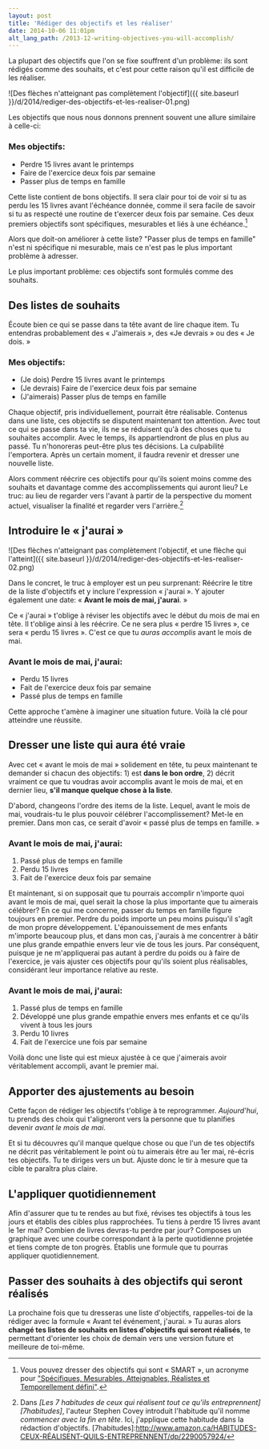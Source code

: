 ```yaml
---
layout: post
title: 'Rédiger des objectifs et les réaliser'
date: 2014-10-06 11:01pm
alt_lang_path: /2013-12-writing-objectives-you-will-accomplish/
---
```


La plupart des objectifs que l'on se fixe souffrent d'un problème: ils sont rédigés comme des souhaits, et c'est pour cette raison qu'il est difficile de les réaliser.

![Des flèches n'atteignant pas complètement l'objectif]({{ site.baseurl }}/d/2014/rediger-des-objectifs-et-les-realiser-01.png)

Les objectifs que nous nous donnons prennent souvent une allure similaire à celle-ci:

### Mes objectifs:

* Perdre 15 livres avant le printemps
* Faire de l'exercice deux fois par semaine
* Passer plus de temps en famille

Cette liste contient de bons objectifs. Il sera clair pour toi de voir si tu as perdu les 15 livres avant l'échéance donnée, comme il sera facile de savoir si tu as respecté une routine de t'exercer deux fois par semaine. Ces deux premiers objectifs sont spécifiques, mesurables et liés à une échéance.[^objectifssmart]

[^objectifssmart]: Vous pouvez dresser des objectifs qui sont « SMART », un acronyme pour ["Spécifiques, Mesurables, Atteignables, Réalistes et Temporellement défini"](http://fr.wikipedia.org/wiki/Objectifs_et_indicateurs_SMART).

Alors que doit-on améliorer à cette liste? "Passer plus de temps en famille" n'est ni spécifique ni mesurable, mais ce n'est pas le plus important problème à adresser.

Le plus important problème: ces objectifs sont formulés comme des souhaits.

<!-- MORE -->

## Des listes de souhaits

Écoute bien ce qui se passe dans ta tête avant de lire chaque item. Tu entendras probablement des « J'aimerais », des «Je devrais » ou des « Je dois. »

### Mes objectifs:

* (Je dois) Perdre 15 livres avant le printemps
* (Je devrais) Faire de l'exercice deux fois par semaine
* (J'aimerais) Passer plus de temps en famille

Chaque objectif, pris individuellement, pourrait être réalisable. Contenus dans une liste, ces objectifs se disputent maintenant ton attention. Avec tout ce qui se passe dans ta vie, ils ne se réduisent qu'à des choses que tu souhaites accomplir. Avec le temps, ils appartiendront de plus en plus au passé. Tu n'honoreras peut-être plus tes décisions. La culpabilité l'emportera. Après un certain moment, il faudra revenir et dresser une nouvelle liste.

Alors comment réécrire ces objectifs pour qu'ils soient moins comme des souhaits et davantage comme des accomplissements qui auront lieu? Le truc: au lieu de regarder vers l'avant à partir de la perspective du moment actuel, visualiser la finalité et regarder vers l'arrière.[^lafinentete]

[^lafinentete]: Dans _[Les 7 habitudes de ceux qui réalisent tout ce qu'ils entreprennent][7habitudes]_, l'auteur Stephen Covey introduit l'habitude qu'il nomme _commencer avec la fin en tête_. Ici, j'applique cette habitude dans la rédaction d'objectifs.
[7habitudes]:http://www.amazon.ca/HABITUDES-CEUX-RÉALISENT-QUILS-ENTREPRENNENT/dp/2290057924/

## Introduire le « j'aurai »

![Des flèches n'atteignant pas complètement l'objectif, et une flèche qui l'atteint]({{ site.baseurl }}/d/2014/rediger-des-objectifs-et-les-realiser-02.png)

Dans le concret, le truc à employer est un peu surprenant: Réécrire le titre de la liste d'objectifs et y inclure l'expression « j'aurai ». Y ajouter également une date: « **Avant le mois de mai, j'aurai**. »

Ce « j'aurai » t'oblige à réviser les objectifs avec le début du mois de mai en tête. Il t'oblige ainsi à les réécrire. Ce ne sera plus « perdre 15 livres », ce sera « perdu 15 livres ». C'est ce que tu *auras accomplis* avant le mois de mai.

### Avant le mois de mai, j'aurai:

* Perdu 15 livres
* Fait de l'exercice deux fois par semaine
* Passé plus de temps en famille

Cette approche t'amène à imaginer une situation future.  Voilà la clé pour atteindre une réussite.

## Dresser une liste qui aura été vraie

Avec cet « avant le mois de mai » solidement en tête, tu peux maintenant te demander si chacun des objectifs: 1) est **dans le bon ordre**, 2) décrit vraiment ce que tu voudras avoir accomplis avant le mois de mai, et en dernier lieu, **s'il manque quelque chose à la liste**.

D'abord, changeons l'ordre des items de la liste. Lequel, avant le mois de mai, voudrais-tu le plus pouvoir célébrer l'accomplissement? Met-le en premier. Dans mon cas, ce serait d'avoir « passé plus de temps en famille. »

### Avant le mois de mai, j'aurai:

1. Passé plus de temps en famille
2. Perdu 15 livres
3. Fait de l'exercice deux fois par semaine

Et maintenant, si on supposait que tu pourrais accomplir n'importe quoi avant le mois de mai, quel serait la chose la plus importante que tu aimerais célébrer? En ce qui me concerne, passer du temps en famille figure toujours en premier. Perdre du poids importe un peu moins puisqu'il s'agît de mon propre développement. L'épanouissement de mes enfants m'importe beaucoup plus, et dans mon cas, j'aurais à me concentrer à bâtir une plus grande empathie envers leur vie de tous les jours. Par conséquent, puisque je ne m'appliquerai pas autant à perdre du poids ou à faire de l'exercice, je vais ajuster ces objectifs pour qu'ils soient plus réalisables, considérant leur importance relative au reste.

### Avant le mois de mai, j'aurai:

1. Passé plus de temps en famille
2. Développé une plus grande empathie envers mes enfants et ce qu'ils vivent à tous les jours
2. Perdu 10 livres
3. Fait de l'exercice une fois par semaine

Voilà donc une liste qui est mieux ajustée à ce que j'aimerais avoir véritablement accompli, avant le premier mai.

## Apporter des ajustements au besoin

Cette façon de rédiger les objectifs t'oblige à te reprogrammer. *Aujourd'hui*, tu prends des choix qui t'aligneront vers la personne que tu planifies devenir *avant le mois de mai*.

Et si tu découvres qu'il manque quelque chose ou que l'un de tes objectifs ne décrit pas véritablement le point où tu aimerais être au 1er mai, ré-écris tes objectifs. Tu te diriges vers un but. Ajuste donc le tir à mesure que ta cible te paraîtra plus claire.

## L'appliquer quotidiennement

Afin d'assurer que tu te rendes au but fixé, révises tes objectifs à tous les jours et établis des cibles plus rapprochées. Tu tiens à perdre 15 livres avant le 1er mai? Combien de livres devras-tu perdre par jour? Composes un graphique avec une courbe correspondant à la perte quotidienne projetée et tiens compte de ton progrès. Établis une formule que tu pourras appliquer quotidiennement.

## Passer des souhaits à des objectifs qui seront réalisés

La prochaine fois que tu dresseras une liste d'objectifs, rappelles-toi de la rédiger avec la formule « Avant tel événement, j'aurai. » Tu auras alors **changé tes listes de souhaits en listes d'objectifs qui seront réalisés**, te permettant d'orienter les choix de demain vers une version future et meilleure de toi-même.
